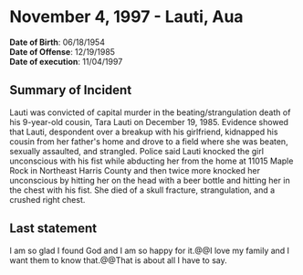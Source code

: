 # November 4, 1997 - Lauti, Aua

**Date of Birth**: 06/18/1954<br/>
**Date of Offense**: 12/19/1985<br/>
**Date of execution**: 11/04/1997<br/>

## Summary of Incident
Lauti was convicted of capital murder in the beating/strangulation death of his 9-year-old cousin, Tara Lauti on December 19, 1985. Evidence showed that Lauti, despondent over a breakup with his girlfriend, kidnapped his cousin from her father's home and drove to a field where she was beaten, sexually assaulted, and strangled. Police said Lauti knocked the girl unconscious with his fist while abducting her from the home at 11015 Maple Rock in Northeast Harris County and then twice more knocked her unconscious by hitting her on the head with a beer bottle and hitting her in the chest with his fist. She died of a skull fracture, strangulation, and a crushed right chest.

## Last statement
I am so glad I found God and I am so happy for it.@@I love my family and I want them to know that.@@That is about all I have to say.